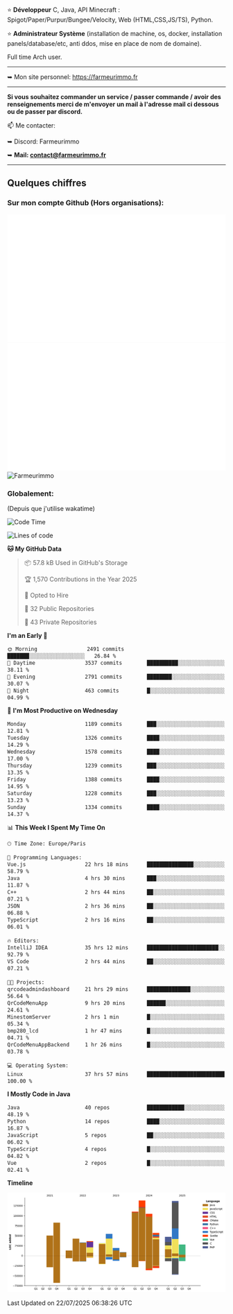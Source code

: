 ⭐ **Développeur** C, Java, API Minecraft : Spigot/Paper/Purpur/Bungee/Velocity, Web (HTML,CSS,JS/TS), Python.

⭐ **Administrateur Système** (installation de machine, os, docker, installation panels/database/etc, anti ddos, mise en place de nom de domaine).

Full time Arch user.

---

➥ Mon site personnel: https://farmeurimmo.fr

---

**Si vous souhaitez commander un service / passer commande / avoir des renseignements merci de m'envoyer un mail à l'adresse mail ci dessous ou de passer par discord.**

📫 Me contacter:
 
   ➥ Discord: Farmeurimmo
   
   ➥ **Mail: contact@farmeurimmo.fr**

---
## Quelques chiffres

### Sur mon compte Github (Hors organisations):

<a href="https://github.com/Farmeurimmo/github-stats">
<img src="https://github.com/Farmeurimmo/github-stats/blob/master/generated/overview.svg#gh-dark-mode-only" />
<img src="https://github.com/Farmeurimmo/github-stats/blob/master/generated/languages.svg#gh-dark-mode-only" />
</a>

<img src="https://komarev.com/ghpvc/?username=Farmeurimmo" alt="Farmeurimmo" />

### Globalement:

(Depuis que j'utilise wakatime)
<!--START_SECTION:waka-->
![Code Time](http://img.shields.io/badge/Code%20Time-2%2C239%20hrs%2055%20mins-blue)

![Lines of code](https://img.shields.io/badge/From%20Hello%20World%20I%27ve%20Written-997.2%20thousand%20lines%20of%20code-blue)

**🐱 My GitHub Data** 

> 📦 57.8 kB Used in GitHub's Storage 
 > 
> 🏆 1,570 Contributions in the Year 2025
 > 
> 💼 Opted to Hire
 > 
> 📜 32 Public Repositories 
 > 
> 🔑 43 Private Repositories 
 > 
**I'm an Early 🐤** 

```text
🌞 Morning                2491 commits        ███████░░░░░░░░░░░░░░░░░░   26.84 % 
🌆 Daytime                3537 commits        ██████████░░░░░░░░░░░░░░░   38.11 % 
🌃 Evening                2791 commits        ████████░░░░░░░░░░░░░░░░░   30.07 % 
🌙 Night                  463 commits         █░░░░░░░░░░░░░░░░░░░░░░░░   04.99 % 
```
📅 **I'm Most Productive on Wednesday** 

```text
Monday                   1189 commits        ███░░░░░░░░░░░░░░░░░░░░░░   12.81 % 
Tuesday                  1326 commits        ████░░░░░░░░░░░░░░░░░░░░░   14.29 % 
Wednesday                1578 commits        ████░░░░░░░░░░░░░░░░░░░░░   17.00 % 
Thursday                 1239 commits        ███░░░░░░░░░░░░░░░░░░░░░░   13.35 % 
Friday                   1388 commits        ████░░░░░░░░░░░░░░░░░░░░░   14.95 % 
Saturday                 1228 commits        ███░░░░░░░░░░░░░░░░░░░░░░   13.23 % 
Sunday                   1334 commits        ████░░░░░░░░░░░░░░░░░░░░░   14.37 % 
```


📊 **This Week I Spent My Time On** 

```text
🕑︎ Time Zone: Europe/Paris

💬 Programming Languages: 
Vue.js                   22 hrs 18 mins      ███████████████░░░░░░░░░░   58.79 % 
Java                     4 hrs 30 mins       ███░░░░░░░░░░░░░░░░░░░░░░   11.87 % 
C++                      2 hrs 44 mins       ██░░░░░░░░░░░░░░░░░░░░░░░   07.21 % 
JSON                     2 hrs 36 mins       ██░░░░░░░░░░░░░░░░░░░░░░░   06.88 % 
TypeScript               2 hrs 16 mins       ██░░░░░░░░░░░░░░░░░░░░░░░   06.01 % 

🔥 Editors: 
IntelliJ IDEA            35 hrs 12 mins      ███████████████████████░░   92.79 % 
VS Code                  2 hrs 44 mins       ██░░░░░░░░░░░░░░░░░░░░░░░   07.21 % 

🐱‍💻 Projects: 
qrcodeadmindashboard     21 hrs 29 mins      ██████████████░░░░░░░░░░░   56.64 % 
QrCodeMenuApp            9 hrs 20 mins       ██████░░░░░░░░░░░░░░░░░░░   24.61 % 
MinestomServer           2 hrs 1 min         █░░░░░░░░░░░░░░░░░░░░░░░░   05.34 % 
bmp280_lcd               1 hr 47 mins        █░░░░░░░░░░░░░░░░░░░░░░░░   04.71 % 
QrCodeMenuAppBackend     1 hr 26 mins        █░░░░░░░░░░░░░░░░░░░░░░░░   03.78 % 

💻 Operating System: 
Linux                    37 hrs 57 mins      █████████████████████████   100.00 % 
```

**I Mostly Code in Java** 

```text
Java                     40 repos            ████████████░░░░░░░░░░░░░   48.19 % 
Python                   14 repos            ████░░░░░░░░░░░░░░░░░░░░░   16.87 % 
JavaScript               5 repos             ██░░░░░░░░░░░░░░░░░░░░░░░   06.02 % 
TypeScript               4 repos             █░░░░░░░░░░░░░░░░░░░░░░░░   04.82 % 
Vue                      2 repos             █░░░░░░░░░░░░░░░░░░░░░░░░   02.41 % 
```



**Timeline**

![Lines of Code chart](https://raw.githubusercontent.com/Farmeurimmo/Farmeurimmo/main/assets/bar_graph.png)


 Last Updated on 22/07/2025 06:38:26 UTC
<!--END_SECTION:waka-->
